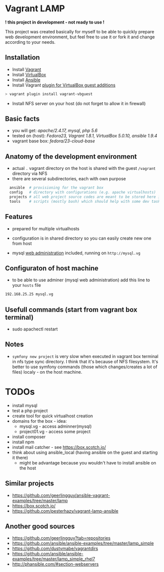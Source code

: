 # Vagrant LAMP
**! this project in development - not ready to use !**

This project was created basically for myself to be able to quickly prepare web development
environment, but feel free to use it or fork it and change according to your needs.

## Installation
* Install [Vagrant](https://docs.vagrantup.com/v2/installation/index.html "Vagrant docs - Istallation")
* Install [VirtualBox](https://www.virtualbox.org/)
* Install [Ansible](http://docs.ansible.com/intro_installation.html)
* Install Vagrant [plugin for VirtualBox guest additions](https://github.com/dotless-de/vagrant-vbguest/)
```bash
> vagrant plugin install vagrant-vbguest
```
* Install NFS server on your host (do not forget to allow it in firewall)


## Basic facts
* you will get: *apache/2.4.17, mysql, php 5.6*
* tested on (host): *Fedora23, Vagrant 1.8.1, VirtualBox 5.0.10, ansible 1.9.4*
* vagrant base box: *fedora/23-cloud-base*


## Anatomy of the development environment
- actual `.` vagrant directory on the host is shared with the guest `/vagrant` directory via NFS
- there are several subdirectories, each with own purpose
```bash
  ansible  # provisioning for the vagrant box
  config   # directory with configurations (e.g. apache virtualhosts)
  projects # all web project source codes are meant to be stored here in subdirectories
  tools    # scripts (mostly bash) which should help with some dev tasks
```

## Features
* prepared for multiple virtualhosts
 - configuration is in shared directory so you can easily create new one from host
* mysql [web administration](https://www.adminer.org/en/ "Adminer") included, running on `http://mysql.vg`

## Configuraton of host machine
* to be able to use adminer (mysql web administration) add this line to your `hosts` file
```bash
192.168.25.25 mysql.vg
```

## Usefull commands (start from vagrant box terminal)
- sudo apachectl restart

## Notes
- `symfony new project` is very slow when executed in vagrant box terminal in nfs type sync directory. I think that it's because of NFS filesystem. It's better to use symfony commands (those which changes/creates a lot of files) localy - on the host machine.


# TODOs
- install mysql
- test a php project
- create tool for quick virtualhost creation
- domains for the box - idea:
   - mysql.vg - access adminner(mysql)
   - project01.vg  - access some project
- install composer
- install npm
- install mail catcher - see https://box.scotch.io/  
- think about using ansible_local (having ansible on the guest and starting it there)
  - might be advantage because you wouldn't have to install ansible on the host

## Similar projects
* https://github.com/geerlingguy/ansible-vagrant-examples/tree/master/lamp
* https://box.scotch.io/  
* https://github.com/pesterhazy/vagrant-lamp-ansible

## Another good sources
* https://github.com/geerlingguy?tab=repositories
* https://github.com/ansible/ansible-examples/tree/master/lamp_simple
* https://github.com/dustymabe/vagrantdirs
* https://github.com/ansible/ansible-examples/tree/master/lamp_simple_rhel7
* http://phansible.com/#section-webservers
